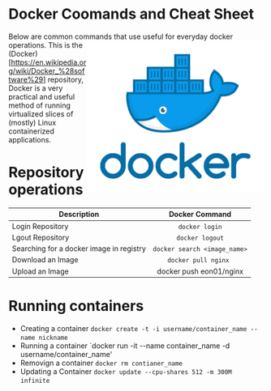 
# Docker Coomands and Cheat Sheet
Below are common commands that use useful for everyday docker operations. <img align="right" width="350" src="https://github.com/acbrandao/docker/blob/master/nginx/src/img/docker.png">
This is the (Docker)[https://en.wikipedia.org/wiki/Docker_%28software%29]  repository,  Docker is a very practical and useful method of running virtualized slices of (mostly) Linux containerized applications.


# Repository operations

| Description                               | Docker Command                     |
| ----------------------------------------- |:----------------------------------:|
| Login Repository                          | `docker login`                     |
| Lgout Repository                          | `docker logout`                    |
| Searching for a docker image in registry  | ` docker search <image_name> `    |
| Download an Image                         | `docker pull nginx `    |
| Upload an Image                            | docker push eon01/nginx    |



# Running containers

  * Creating a container `docker create -t -i username/container_name --name nickname`
  * Running a container `docker run -it --name container_name -d username/container_name'
  * Removign a container `docker rm contianer_name`
  * Updating a Container `docker update --cpu-shares 512 -m 300M infinite`
